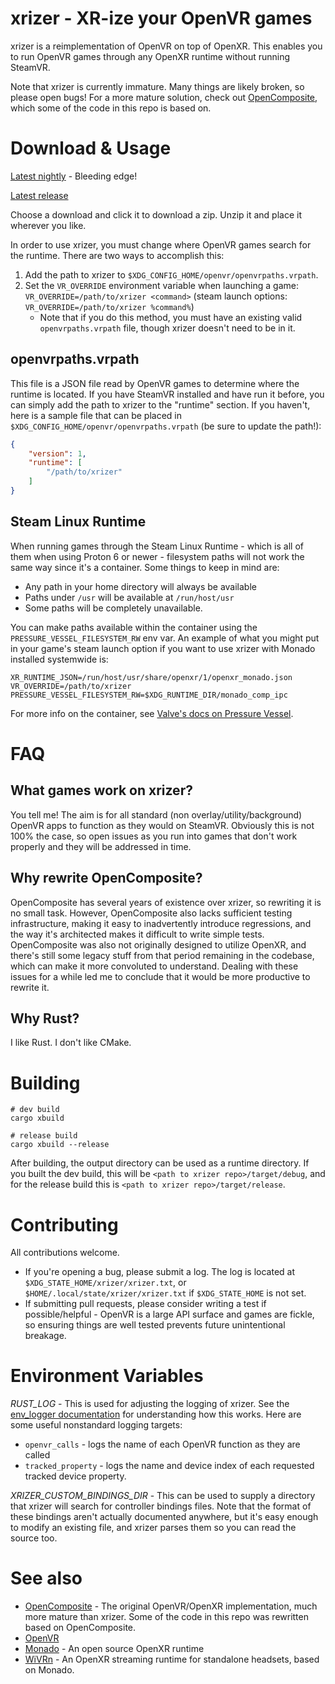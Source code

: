 # xrizer - XR-ize your OpenVR games

xrizer is a reimplementation of OpenVR on top of OpenXR. This enables you to run OpenVR games through any OpenXR runtime without running SteamVR.

Note that xrizer is currently immature. Many things are likely broken, so please open bugs! For a more mature solution, check out [OpenComposite](https://gitlab.com/znixian/OpenComposite), which some of the code in this repo is based on.

# Download & Usage

[Latest nightly](https://nightly.link/Supreeeme/xrizer/workflows/ci/main/xrizer-nightly-release.zip) - Bleeding edge!

[Latest release](https://github.com/Supreeeme/xrizer/releases/latest/download/xrizer-release.zip)

Choose a download and click it to download a zip. Unzip it and place it wherever you like.

In order to use xrizer, you must change where OpenVR games search for the runtime. There are two ways to accomplish this:

1. Add the path to xrizer to `$XDG_CONFIG_HOME/openvr/openvrpaths.vrpath`.
2. Set the `VR_OVERRIDE` environment variable when launching a game: `VR_OVERRIDE=/path/to/xrizer <command>` (steam launch options: `VR_OVERRIDE=/path/to/xrizer %command%`)
   - Note that if you do this method, you must have an existing valid `openvrpaths.vrpath` file, though xrizer doesn't need to be in it.

## openvrpaths.vrpath

This file is a JSON file read by OpenVR games to determine where the runtime is located. If you have SteamVR installed and have run it before, you can simply add the path to xrizer to the "runtime" section.
If you haven't, here is a sample file that can be placed in `$XDG_CONFIG_HOME/openvr/openvrpaths.vrpath` (be sure to update the path!):
```json
{
    "version": 1,
    "runtime": [
        "/path/to/xrizer"
    ]
}
```

## Steam Linux Runtime

When running games through the Steam Linux Runtime - which is all of them when using Proton 6 or newer - filesystem paths will not work the same way since it's a container. Some things to keep in mind are:
- Any path in your home directory will always be available
- Paths under `/usr` will be available at `/run/host/usr`
- Some paths will be completely unavailable.

You can make paths available within the container using the `PRESSURE_VESSEL_FILESYSTEM_RW` env var. An example of what you might put in your game's steam launch option if you want to use xrizer with Monado installed systemwide is:
```
XR_RUNTIME_JSON=/run/host/usr/share/openxr/1/openxr_monado.json VR_OVERRIDE=/path/to/xrizer PRESSURE_VESSEL_FILESYSTEM_RW=$XDG_RUNTIME_DIR/monado_comp_ipc
```
For more info on the container, see [Valve's docs on Pressure Vessel](https://gitlab.steamos.cloud/steamrt/steam-runtime-tools/-/blob/main/pressure-vessel/wrap.1.md).

# FAQ

## What games work on xrizer?

You tell me! The aim is for all standard (non overlay/utility/background) OpenVR apps to function as they would on SteamVR. Obviously this is not 100% the case, so open issues as you run into games that don't work properly and they will be addressed in time.

## Why rewrite OpenComposite?

OpenComposite has several years of existence over xrizer, so rewriting it is no small task. However, OpenComposite also lacks sufficient testing infrastructure, making it easy to inadvertently introduce regressions, and the way it's architected makes it difficult to write simple tests. OpenComposite was also not originally designed to utilize OpenXR, and there's still some legacy stuff from that period remaining in the codebase, which can make it more convoluted to understand. Dealing with these issues for a while led me to conclude that it would be more productive to rewrite it.

## Why Rust?

I like Rust. I don't like CMake.

# Building
```
# dev build
cargo xbuild

# release build
cargo xbuild --release
```

After building, the output directory can be used as a runtime directory. If you built the dev build, this will be `<path to xrizer repo>/target/debug`, and for the release build this is `<path to xrizer repo>/target/release`.

# Contributing

All contributions welcome.
- If you're opening a bug, please submit a log. The log is located at `$XDG_STATE_HOME/xrizer/xrizer.txt`, or `$HOME/.local/state/xrizer/xrizer.txt` if `$XDG_STATE_HOME` is not set.
- If submitting pull requests, please consider writing a test if possible/helpful - OpenVR is a large API surface and games are fickle, so ensuring things are well tested prevents future unintentional breakage.

# Environment Variables
_RUST_LOG_ - This is used for adjusting the logging of xrizer. See the [env_logger documentation](https://docs.rs/env_logger/latest/env_logger/#enabling-logging) for understanding how this works. Here are some useful nonstandard logging targets:
- `openvr_calls` - logs the name of each OpenVR function as they are called
- `tracked_property` - logs the name and device index of each requested tracked device property.

_XRIZER_CUSTOM_BINDINGS_DIR_ - This can be used to supply a directory that xrizer will search for controller bindings files. Note that the format of these bindings aren't actually documented anywhere, but it's easy enough to modify an existing file, and xrizer parses them so you can read the source too.

# See also

- [OpenComposite](https://gitlab.com/znixian/OpenOVR) - The original OpenVR/OpenXR implementation, much more mature than xrizer. Some of the code in this repo was rewritten based on OpenComposite.
- [OpenVR](https://github.com/ValveSoftware/openvr)
- [Monado](https://gitlab.freedesktop.org/monado/monado) - An open source OpenXR runtime
- [WiVRn](https://github.com/WiVRn/WiVRn) - An OpenXR streaming runtime for standalone headsets, based on Monado.
